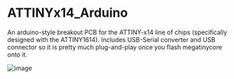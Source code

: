 # ATTINYx14_Arduino
An arduino-style breakout PCB for the ATTINY-x14 line of chips (specifically designed with the ATTINY1614).  Includes USB-Serial converter and USB connector so it is pretty much plug-and-play once you flash megatinycore onto it.

![image](https://github.com/gabeak2/ATTINYx14_Arduino/assets/59489552/c5976451-cf6f-4b3a-96ef-656dfe0b534f)
